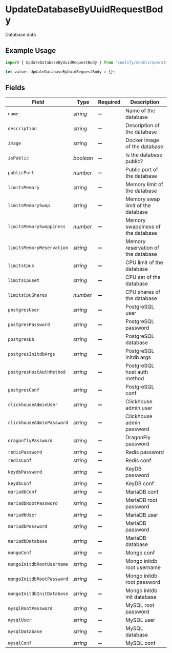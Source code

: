 # UpdateDatabaseByUuidRequestBody

Database data

## Example Usage

```typescript
import { UpdateDatabaseByUuidRequestBody } from "coolify/models/operations";

let value: UpdateDatabaseByUuidRequestBody = {};
```

## Fields

| Field                              | Type                               | Required                           | Description                        |
| ---------------------------------- | ---------------------------------- | ---------------------------------- | ---------------------------------- |
| `name`                             | *string*                           | :heavy_minus_sign:                 | Name of the database               |
| `description`                      | *string*                           | :heavy_minus_sign:                 | Description of the database        |
| `image`                            | *string*                           | :heavy_minus_sign:                 | Docker Image of the database       |
| `isPublic`                         | *boolean*                          | :heavy_minus_sign:                 | Is the database public?            |
| `publicPort`                       | *number*                           | :heavy_minus_sign:                 | Public port of the database        |
| `limitsMemory`                     | *string*                           | :heavy_minus_sign:                 | Memory limit of the database       |
| `limitsMemorySwap`                 | *string*                           | :heavy_minus_sign:                 | Memory swap limit of the database  |
| `limitsMemorySwappiness`           | *number*                           | :heavy_minus_sign:                 | Memory swappiness of the database  |
| `limitsMemoryReservation`          | *string*                           | :heavy_minus_sign:                 | Memory reservation of the database |
| `limitsCpus`                       | *string*                           | :heavy_minus_sign:                 | CPU limit of the database          |
| `limitsCpuset`                     | *string*                           | :heavy_minus_sign:                 | CPU set of the database            |
| `limitsCpuShares`                  | *number*                           | :heavy_minus_sign:                 | CPU shares of the database         |
| `postgresUser`                     | *string*                           | :heavy_minus_sign:                 | PostgreSQL user                    |
| `postgresPassword`                 | *string*                           | :heavy_minus_sign:                 | PostgreSQL password                |
| `postgresDb`                       | *string*                           | :heavy_minus_sign:                 | PostgreSQL database                |
| `postgresInitdbArgs`               | *string*                           | :heavy_minus_sign:                 | PostgreSQL initdb args             |
| `postgresHostAuthMethod`           | *string*                           | :heavy_minus_sign:                 | PostgreSQL host auth method        |
| `postgresConf`                     | *string*                           | :heavy_minus_sign:                 | PostgreSQL conf                    |
| `clickhouseAdminUser`              | *string*                           | :heavy_minus_sign:                 | Clickhouse admin user              |
| `clickhouseAdminPassword`          | *string*                           | :heavy_minus_sign:                 | Clickhouse admin password          |
| `dragonflyPassword`                | *string*                           | :heavy_minus_sign:                 | DragonFly password                 |
| `redisPassword`                    | *string*                           | :heavy_minus_sign:                 | Redis password                     |
| `redisConf`                        | *string*                           | :heavy_minus_sign:                 | Redis conf                         |
| `keydbPassword`                    | *string*                           | :heavy_minus_sign:                 | KeyDB password                     |
| `keydbConf`                        | *string*                           | :heavy_minus_sign:                 | KeyDB conf                         |
| `mariadbConf`                      | *string*                           | :heavy_minus_sign:                 | MariaDB conf                       |
| `mariadbRootPassword`              | *string*                           | :heavy_minus_sign:                 | MariaDB root password              |
| `mariadbUser`                      | *string*                           | :heavy_minus_sign:                 | MariaDB user                       |
| `mariadbPassword`                  | *string*                           | :heavy_minus_sign:                 | MariaDB password                   |
| `mariadbDatabase`                  | *string*                           | :heavy_minus_sign:                 | MariaDB database                   |
| `mongoConf`                        | *string*                           | :heavy_minus_sign:                 | Mongo conf                         |
| `mongoInitdbRootUsername`          | *string*                           | :heavy_minus_sign:                 | Mongo initdb root username         |
| `mongoInitdbRootPassword`          | *string*                           | :heavy_minus_sign:                 | Mongo initdb root password         |
| `mongoInitdbInitDatabase`          | *string*                           | :heavy_minus_sign:                 | Mongo initdb init database         |
| `mysqlRootPassword`                | *string*                           | :heavy_minus_sign:                 | MySQL root password                |
| `mysqlUser`                        | *string*                           | :heavy_minus_sign:                 | MySQL user                         |
| `mysqlDatabase`                    | *string*                           | :heavy_minus_sign:                 | MySQL database                     |
| `mysqlConf`                        | *string*                           | :heavy_minus_sign:                 | MySQL conf                         |
